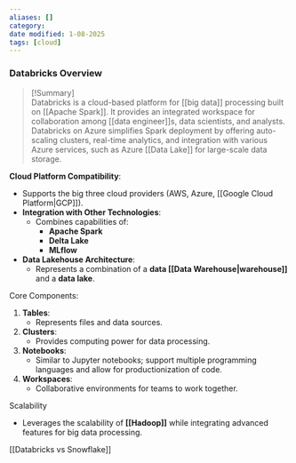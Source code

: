 ```yaml
---
aliases: []
category: 
date modified: 1-08-2025
tags: [cloud]
---
```

### **Databricks Overview**

>[!Summary]  
Databricks is a cloud-based platform for [[big data]] processing built on [[Apache Spark]]. It provides an integrated workspace for collaboration among [[data engineer]]s, data scientists, and analysts. Databricks on Azure simplifies Spark deployment by offering auto-scaling clusters, real-time analytics, and integration with various Azure services, such as Azure [[Data Lake]] for large-scale data storage.


**Cloud Platform Compatibility**: 
  - Supports the big three cloud providers (AWS, Azure, [[Google Cloud Platform|GCP]]).
- **Integration with Other Technologies**: 
  - Combines capabilities of:
    - **Apache Spark**
    - **Delta Lake**
    - **MLflow**
- **Data Lakehouse Architecture**:
  - Represents a combination of a **data [[Data Warehouse|warehouse]]** and a **data lake**.

Core Components:
1. **Tables**: 
   - Represents files and data sources.
2. **Clusters**: 
   - Provides computing power for data processing.
3. **Notebooks**: 
   - Similar to Jupyter notebooks; support multiple programming languages and allow for productionization of code.
4. **Workspaces**: 
   - Collaborative environments for teams to work together.

Scalability
- Leverages the scalability of **[[Hadoop]]** while integrating advanced features for big data processing.

[[Databricks vs Snowflake]]